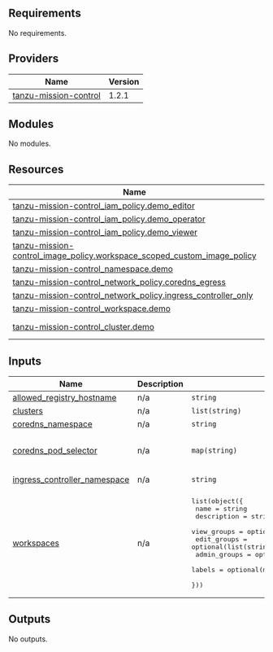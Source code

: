 <!-- BEGIN_TF_DOCS -->
## Requirements

No requirements.

## Providers

| Name | Version |
|------|---------|
| <a name="provider_tanzu-mission-control"></a> [tanzu-mission-control](#provider\_tanzu-mission-control) | 1.2.1 |

## Modules

No modules.

## Resources

| Name | Type |
|------|------|
| [tanzu-mission-control_iam_policy.demo_editor](https://registry.terraform.io/providers/vmware/tanzu-mission-control/latest/docs/resources/iam_policy) | resource |
| [tanzu-mission-control_iam_policy.demo_operator](https://registry.terraform.io/providers/vmware/tanzu-mission-control/latest/docs/resources/iam_policy) | resource |
| [tanzu-mission-control_iam_policy.demo_viewer](https://registry.terraform.io/providers/vmware/tanzu-mission-control/latest/docs/resources/iam_policy) | resource |
| [tanzu-mission-control_image_policy.workspace_scoped_custom_image_policy](https://registry.terraform.io/providers/vmware/tanzu-mission-control/latest/docs/resources/image_policy) | resource |
| [tanzu-mission-control_namespace.demo](https://registry.terraform.io/providers/vmware/tanzu-mission-control/latest/docs/resources/namespace) | resource |
| [tanzu-mission-control_network_policy.coredns_egress](https://registry.terraform.io/providers/vmware/tanzu-mission-control/latest/docs/resources/network_policy) | resource |
| [tanzu-mission-control_network_policy.ingress_controller_only](https://registry.terraform.io/providers/vmware/tanzu-mission-control/latest/docs/resources/network_policy) | resource |
| [tanzu-mission-control_workspace.demo](https://registry.terraform.io/providers/vmware/tanzu-mission-control/latest/docs/resources/workspace) | resource |
| [tanzu-mission-control_cluster.demo](https://registry.terraform.io/providers/vmware/tanzu-mission-control/latest/docs/data-sources/cluster) | data source |

## Inputs

| Name | Description | Type | Default | Required |
|------|-------------|------|---------|:--------:|
| <a name="input_allowed_registry_hostname"></a> [allowed\_registry\_hostname](#input\_allowed\_registry\_hostname) | n/a | `string` | n/a | yes |
| <a name="input_clusters"></a> [clusters](#input\_clusters) | n/a | `list(string)` | n/a | yes |
| <a name="input_coredns_namespace"></a> [coredns\_namespace](#input\_coredns\_namespace) | n/a | `string` | `"kube-system"` | no |
| <a name="input_coredns_pod_selector"></a> [coredns\_pod\_selector](#input\_coredns\_pod\_selector) | n/a | `map(string)` | <pre>{<br>  "k8s-app": "kube-dns"<br>}</pre> | no |
| <a name="input_ingress_controller_namespace"></a> [ingress\_controller\_namespace](#input\_ingress\_controller\_namespace) | n/a | `string` | `"tanzu-system-ingress"` | no |
| <a name="input_workspaces"></a> [workspaces](#input\_workspaces) | n/a | <pre>list(object({<br>    name         = string<br>    description  = string<br>    view_groups  = optional(list(string))<br>    edit_groups  = optional(list(string))<br>    admin_groups = optional(list(string))<br>    labels       = optional(map(string), { "tf-managed" = "yes" })<br>  }))</pre> | n/a | yes |

## Outputs

No outputs.
<!-- END_TF_DOCS -->